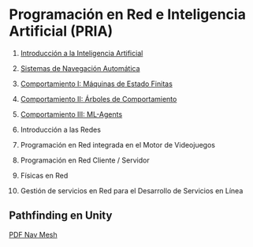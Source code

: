 # Programación en Red e Inteligencia Artificial (PRIA)

1. [Introducción a la Inteligencia Artificial](https://github.com/videojuegos-abastos/PRIA/blob/main/te/t1_introduccion_a_la_inteligencia_artificial.md)

2. [Sistemas de Navegación Automática](https://github.com/videojuegos-abastos/PRIA/blob/main/te/t2_sistemas_de_navegacion_automatica.md)

3. [Comportamiento I: Máquinas de Estado Finitas](https://github.com/videojuegos-abastos/PRIA/blob/main/te/t3_maquinas_de_estados.md)

4. [Comportamiento II: Árboles de Comportamiento](https://github.com/videojuegos-abastos/PRIA/blob/main/te/t4_arboles_de_comportamiento.md)

5. [Comportamiento III: ML-Agents](https://github.com/videojuegos-abastos/PRIA/blob/main/te/t5_ml_agents.md)

6. Introducción a las Redes

7. Programación en Red integrada en el Motor de Videojuegos

8. Programación en Red Cliente / Servidor

9. Físicas en Red

10. Gestión de servicios en Red para el Desarrollo de Servicios en Línea

   
## Pathfinding en Unity

[PDF Nav Mesh](https://github.com/videojuegos-abastos/PRIA/blob/main/te/nav_mesh.md)
